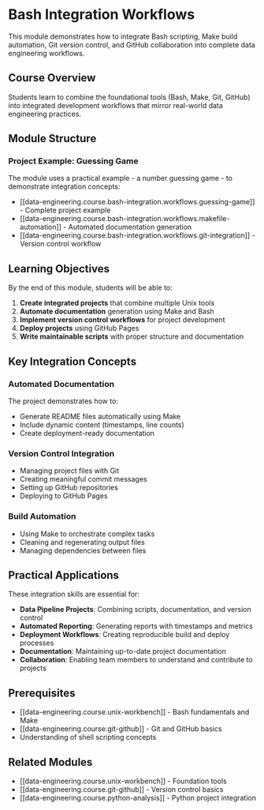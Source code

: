 # Bash Integration Workflows

This module demonstrates how to integrate Bash scripting, Make build automation, Git version control, and GitHub collaboration into complete data engineering workflows.

## Course Overview

Students learn to combine the foundational tools (Bash, Make, Git, GitHub) into integrated development workflows that mirror real-world data engineering practices.

## Module Structure

### Project Example: Guessing Game

The module uses a practical example - a number guessing game - to demonstrate integration concepts:

- [[data-engineering.course.bash-integration.workflows.guessing-game]] - Complete project example
- [[data-engineering.course.bash-integration.workflows.makefile-automation]] - Automated documentation generation
- [[data-engineering.course.bash-integration.workflows.git-integration]] - Version control workflow

## Learning Objectives

By the end of this module, students will be able to:

1. **Create integrated projects** that combine multiple Unix tools
2. **Automate documentation** generation using Make and Bash
3. **Implement version control workflows** for project development
4. **Deploy projects** using GitHub Pages
5. **Write maintainable scripts** with proper structure and documentation

## Key Integration Concepts

### Automated Documentation

The project demonstrates how to:

- Generate README files automatically using Make
- Include dynamic content (timestamps, line counts)
- Create deployment-ready documentation

### Version Control Integration

- Managing project files with Git
- Creating meaningful commit messages
- Setting up GitHub repositories
- Deploying to GitHub Pages

### Build Automation

- Using Make to orchestrate complex tasks
- Cleaning and regenerating output files
- Managing dependencies between files

## Practical Applications

These integration skills are essential for:

- **Data Pipeline Projects**: Combining scripts, documentation, and version control
- **Automated Reporting**: Generating reports with timestamps and metrics
- **Deployment Workflows**: Creating reproducible build and deploy processes
- **Documentation**: Maintaining up-to-date project documentation
- **Collaboration**: Enabling team members to understand and contribute to projects

## Prerequisites

- [[data-engineering.course.unix-workbench]] - Bash fundamentals and Make
- [[data-engineering.course.git-github]] - Git and GitHub basics
- Understanding of shell scripting concepts

## Related Modules

- [[data-engineering.course.unix-workbench]] - Foundation tools
- [[data-engineering.course.git-github]] - Version control basics
- [[data-engineering.course.python-analysis]] - Python project integration